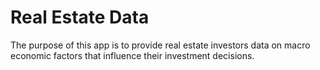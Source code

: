 # Real Estate Data
The purpose of this app is to provide real estate investors data on macro economic factors that influence their investment decisions. 
